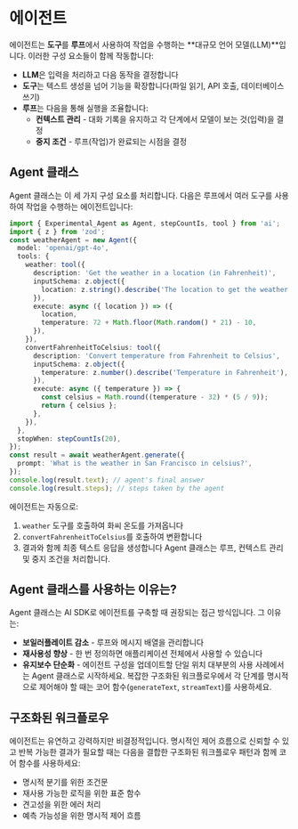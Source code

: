 # 에이전트
에이전트는 **도구**를 **루프**에서 사용하여 작업을 수행하는 **대규모 언어 모델(LLM)**입니다.
이러한 구성 요소들이 함께 작동합니다:
- **LLM**은 입력을 처리하고 다음 동작을 결정합니다
- **도구**는 텍스트 생성을 넘어 기능을 확장합니다(파일 읽기, API 호출, 데이터베이스 쓰기)
- **루프**는 다음을 통해 실행을 조율합니다:
  - **컨텍스트 관리** - 대화 기록을 유지하고 각 단계에서 모델이 보는 것(입력)을 결정
  - **중지 조건** - 루프(작업)가 완료되는 시점을 결정
## Agent 클래스
Agent 클래스는 이 세 가지 구성 요소를 처리합니다. 다음은 루프에서 여러 도구를 사용하여 작업을 수행하는 에이전트입니다:
```ts
import { Experimental_Agent as Agent, stepCountIs, tool } from 'ai';
import { z } from 'zod';
const weatherAgent = new Agent({
  model: 'openai/gpt-4o',
  tools: {
    weather: tool({
      description: 'Get the weather in a location (in Fahrenheit)',
      inputSchema: z.object({
        location: z.string().describe('The location to get the weather for'),
      }),
      execute: async ({ location }) => ({
        location,
        temperature: 72 + Math.floor(Math.random() * 21) - 10,
      }),
    }),
    convertFahrenheitToCelsius: tool({
      description: 'Convert temperature from Fahrenheit to Celsius',
      inputSchema: z.object({
        temperature: z.number().describe('Temperature in Fahrenheit'),
      }),
      execute: async ({ temperature }) => {
        const celsius = Math.round((temperature - 32) * (5 / 9));
        return { celsius };
      },
    }),
  },
  stopWhen: stepCountIs(20),
});
const result = await weatherAgent.generate({
  prompt: 'What is the weather in San Francisco in celsius?',
});
console.log(result.text); // agent's final answer
console.log(result.steps); // steps taken by the agent
```
에이전트는 자동으로:
1. `weather` 도구를 호출하여 화씨 온도를 가져옵니다
2. `convertFahrenheitToCelsius`를 호출하여 변환합니다
3. 결과와 함께 최종 텍스트 응답을 생성합니다
Agent 클래스는 루프, 컨텍스트 관리 및 중지 조건을 처리합니다.
## Agent 클래스를 사용하는 이유는?
Agent 클래스는 AI SDK로 에이전트를 구축할 때 권장되는 접근 방식입니다. 그 이유는:
- **보일러플레이트 감소** - 루프와 메시지 배열을 관리합니다
- **재사용성 향상** - 한 번 정의하면 애플리케이션 전체에서 사용할 수 있습니다
- **유지보수 단순화** - 에이전트 구성을 업데이트할 단일 위치
대부분의 사용 사례에서는 Agent 클래스로 시작하세요. 복잡한 구조화된 워크플로우에서 각 단계를 명시적으로 제어해야 할 때는 코어 함수(`generateText`, `streamText`)를 사용하세요.
## 구조화된 워크플로우
에이전트는 유연하고 강력하지만 비결정적입니다. 명시적인 제어 흐름으로 신뢰할 수 있고 반복 가능한 결과가 필요할 때는 다음을 결합한 구조화된 워크플로우 패턴과 함께 코어 함수를 사용하세요:
- 명시적 분기를 위한 조건문
- 재사용 가능한 로직을 위한 표준 함수
- 견고성을 위한 에러 처리
- 예측 가능성을 위한 명시적 제어 흐름
